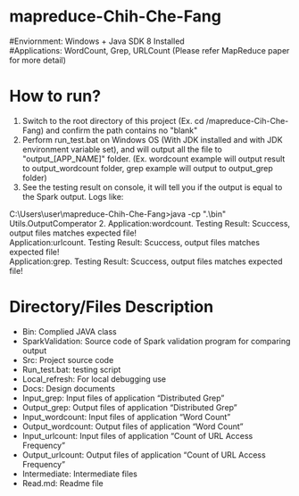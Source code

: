 # mapreduce-Chih-Che-Fang  


#Enviornment: Windows + Java SDK 8 Installed  
#Applications: WordCount, Grep, URLCount (Please refer MapReduce paper for more detail)

# How to run?  
1. Switch to the root directory of this project (Ex. cd /mapreduce-Cih-Che-Fang) and confirm the path contains no "blank"  
2. Perform run_test.bat on Windows OS (With JDK installed and with JDK environment variable set), and will output all the file to "output_[APP_NAME]" folder. (Ex. wordcount example will output result to output_wordcount folder, grep example will output to output_grep folder)
3. See the testing result on console, it will tell you if the output is equal to the Spark output. Logs like:  

C:\Users\user\mapreduce-Chih-Che-Fang>java -cp ".\bin" Utils.OutputComperator 2. 
Application:wordcount. 
Testing Result: Scuccess, output files matches expected file!  
Application:urlcount. 
Testing Result: Scuccess, output files matches expected file!  
Application:grep. 
Testing Result: Scuccess, output files matches expected file!  


# Directory/Files Description
-	Bin: Complied JAVA class
-	SparkValidation: Source code of Spark validation program for comparing output
-	Src: Project source code
-	Run_test.bat: testing script
-	Local_refresh: For local debugging use
-	Docs: Design documents
-	Input_grep: Input files of application “Distributed Grep”
-	Output_grep: Output files of application “Distributed Grep”
-	Input_wordcount: Input files of application “Word Count”
-	Output_wordcount: Output files of application “Word Count”
-	Input_urlcount: Input files of application “Count of URL Access Frequency”
-	Output_urlcount: Output files of application “Count of URL Access Frequency”
-	Intermediate: Intermediate files
-	Read.md: Readme file
